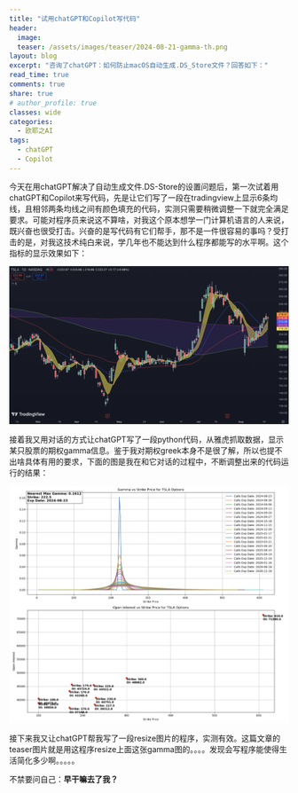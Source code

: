 ```yaml
---
title: "试用chatGPT和Copilot写代码"
header:
  image: 
  teaser: /assets/images/teaser/2024-08-21-gamma-th.png
layout: blog
excerpt: "咨询了chatGPT：如何防止macOS自动生成.DS_Store文件？回答如下："
read_time: true
comments: true
share: true
# author_profile: true
classes: wide
categories:
  - 欧耶之AI
tags:
  - chatGPT
  - Copilot
---
```


今天在用chatGPT解决了自动生成文件.DS-Store的设置问题后，第一次试着用chatGPT和Copilot来写代码，先是让它们写了一段在tradingview上显示6条均线，且相邻两条均线之间有颜色填充的代码，实测只需要稍微调整一下就完全满足要求。可能对程序员来说这不算啥，对我这个原本想学一门计算机语言的人来说，既兴奋也很受打击。兴奋的是写代码有它们帮手，那不是一件很容易的事吗？受打击的是，对我这技术纯白来说，学几年也不能达到什么程序都能写的水平啊。这个指标的显示效果如下：

![tsla code](../assets/images/2024/tsla-20240821.png)

接着我又用对话的方式让chatGPT写了一段python代码，从雅虎抓取数据，显示某只股票的期权gamma信息。鉴于我对期权greek本身不是很了解，所以也提不出啥具体有用的要求，下面的图是我在和它对话的过程中，不断调整出来的代码运行的结果：

![gamma code](../assets/images/2024/2024-08-21-gamma.png)

接下来我又让chatGPT帮我写了一段resize图片的程序，实测有效。这篇文章的teaser图片就是用这程序resize上面这张gamma图的。。。。发现会写程序能使得生活简化多少啊。。。。。

不禁要问自己：**早干嘛去了我？**
